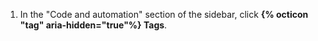 1. In the "Code and automation" section of the sidebar, click **{% octicon "tag" aria-hidden="true"%} Tags**.
